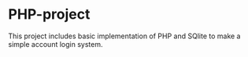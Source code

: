 # PHP-project
This project includes basic implementation of PHP and SQlite to make a simple account login system. 
